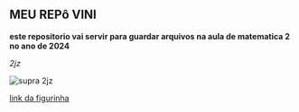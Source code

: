 ## MEU REPô VINI ##

**este repositorio vai servir para guardar arquivos na aula de matematica 2 no ano de 2024**

*2jz*

![supra 2jz](https://media.tenor.com/zkpl20WSHMoAAAAM/supra-car-rgb.gif)

[link da figurinha](https://media.tenor.com/zkpl20WSHMoAAAAM/supra-car-rgb.gif)
